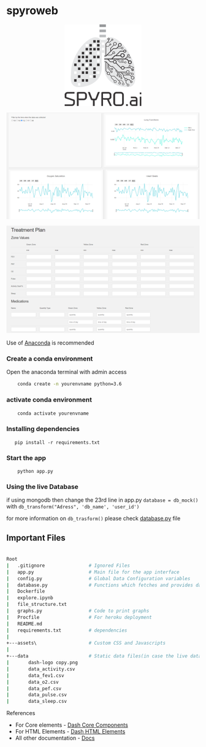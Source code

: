 # spyroweb

<div style="text-align: center;">
<img src="https://github.com/jay-chakalasiya/spyroweb/raw/main/assets/screenshots/Spyrologo.png" alt="drawing" width="200"/>
</div>

![Dashboard](assets/screenshots/Dashboard.PNG)

![Treatment Page](assets/screenshots/Treatment%20Page.PNG)

Use of [Anaconda](https://www.anaconda.com/) is recommended

### Create a conda environment
Open the anaconda terminal with admin access
```bash
    conda create -n yourenvname python=3.6 
```

### activate conda environment
```bash
    conda activate yourenvname
```

### Installing dependencies

```
   pip install -r requirements.txt
```

### Start the app
```
    python app.py
```

### Using the live Database
if using mongodb then change the 23rd line in app.py `database = db_mock()` with `db_transform("Adress", 'db_name', 'user_id')`

for more information on `db_trasform()` please check [database.py](https://github.com/jay-chakalasiya/spyroweb/blob/main/database.py) file


## Important Files

```bash

Root
|   .gitignore                # Ignored Files
|   app.py                    # Main file for the app interface
|   config.py                 # Global Data Configuration variables
|   database.py               # Functions which fetches and provides data to plotting function
|   Dockerfile                
|   explore.ipynb
|   file_structure.txt          
|   graphs.py                 # Code to print graphs
|   Procfile                  # For heroku deployment
|   README.md            
|   requirements.txt          # dependencies
|
+---assets\                   # Custom CSS and Javascripts
|       
+---data                      # Static data files(in case the live database is not online)
|       dash-logo copy.png
|       data_activity.csv
|       data_fev1.csv
|       data_o2.csv
|       data_pef.csv
|       data_pulse.csv
|       data_sleep.csv
```



References
- For Core elements - [Dash Core Components](https://dash.plotly.com/dash-core-components)
- For HTML Elements - [Dash HTML Elements](https://dash.plotly.com/dash-html-components)
- All other documentation - [Docs](https://dash.plotly.com/)
